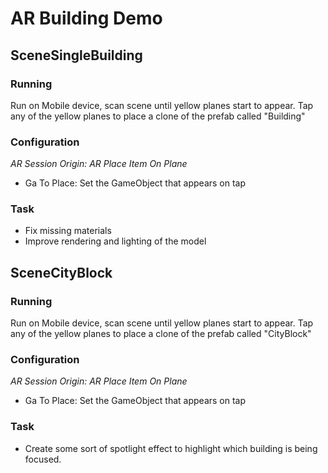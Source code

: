 # AR Building Demo

## SceneSingleBuilding

### Running
Run on Mobile device, scan scene until yellow planes start to appear. Tap any of the yellow planes to place a clone of the prefab called "Building"

### Configuration
*AR Session Origin: AR Place Item On Plane*
- Ga To Place: Set the GameObject that appears on tap

### Task

- Fix missing materials
- Improve rendering and lighting of the model

## SceneCityBlock

### Running
Run on Mobile device, scan scene until yellow planes start to appear. Tap any of the yellow planes to place a clone of the prefab called "CityBlock"

### Configuration
*AR Session Origin: AR Place Item On Plane*
- Ga To Place: Set the GameObject that appears on tap

### Task

- Create some sort of spotlight effect to highlight which building is being focused.